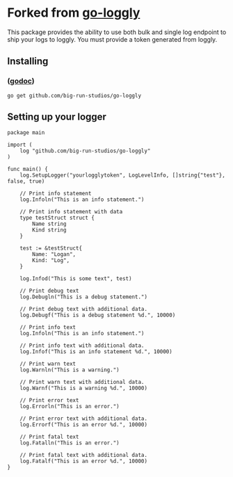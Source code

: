 # Forked from [go-loggly](https://github.com/parkhub/go-loggly)

This package provides the ability to use both bulk and single log endpoint to ship your logs to loggly.  You must provide a token generated from loggly.

## Installing

### ([godoc](//godoc.org/github.com/parkhub/go-loggly))

    go get github.com/big-run-studios/go-loggly

## Setting up your logger
```
package main

import (
	log "github.com/big-run-studios/go-loggly"
)

func main() {
	log.SetupLogger("yourlogglytoken", LogLevelInfo, []string{"test"}, false, true)

	// Print info statement
	log.Infoln("This is an info statement.")

	// Print info statement with data
	type testStruct struct {
		Name string
		Kind string
	}

	test := &testStruct{
		Name: "Logan",
		Kind: "Log",
	}

	log.Infod("This is some text", test)

	// Print debug text
	log.Debugln("This is a debug statement.")

	// Print debug text with additional data.
	log.Debugf("This is a debug statement %d.", 10000)

	// Print info text
	log.Infoln("This is an info statement.")

	// Print info text with additional data.
	log.Infof("This is an info statement %d.", 10000)

	// Print warn text
	log.Warnln("This is a warning.")

	// Print warn text with additional data.
	log.Warnf("This is a warning %d.", 10000)

	// Print error text
	log.Errorln("This is an error.")

	// Print error text with additional data.
	log.Errorf("This is an error %d.", 10000)

	// Print fatal text
	log.Fatalln("This is an error.")

	// Print fatal text with additional data.
	log.Fatalf("This is an error %d.", 10000)
}
```